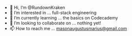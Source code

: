- 👋 Hi, I’m @RundownKraken
- 👀 I’m interested in ... full-stack engineering
- 🌱 I’m currently learning ... the basics on Codecademy
- 💞️ I’m looking to collaborate on ... nothing yet!
- 📫 How to reach me ... masonaugustusmarius@gmail.com

<!---
RundownKraken/RundownKraken is a ✨ special ✨ repository because its `README.md` (this file) appears on your GitHub profile.
You can click the Preview link to take a look at your changes.
--->
